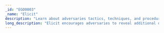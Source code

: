 ```yaml
---
_id: "EGO0003"
_name: "Elicit"
description: "Learn about adversaries tactics, techniques, and procedures (TTPs)."
long_description: "Elicit encourages adversaries to reveal additional or more advanced TTPs and goals while operating in defender-controlled engagement environments. These high-fidelity, synthetic engagement environments are uniquely tailored to engage with specific adversaries. They may contain a combination of documents, browser artifacts, etc. to reassure an adversary and reduce suspicion. Further, they may offer enticing data and exploitable vulnerabilities to motivate an adversary to operate in the defender’s environment. <br><br>These environments can either be left as a dangle, i.e., honeypot. Other times, the defender may self-infect with malware. In either case, observing an adversary as they operate can provide organizations with actionable cyber threat intelligence and potential understanding of the adversary’s goals. <br><br>Engage defines two approaches to make progress towards the Elicit goal.<br><br>Reassurance focuses on providing an environment that reduces adversary suspicion by meeting expectations and creating an artifact rich environment.<br><br>Motivation seeks to create a target rich environment that encourages the adversary to engage in new TTPs."
---
```

